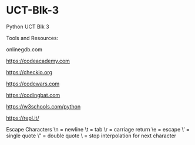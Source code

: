 # UCT-Blk-3
Python UCT Blk 3

Tools and Resources: 

onlinegdb.com

https://codeacademy.com

https://checkio.org

https://codewars.com

https://codingbat.com

https://w3schools.com/python

https://repl.it/


Escape Characters
\n = newline
\t = tab
\r = carriage return
\e = escape
\’ = single quote
\” = double quote
\ = stop interpolation for next character

